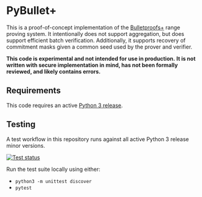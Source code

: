 # PyBullet+

This is a proof-of-concept implementation of the [Bulletproofs+](https://eprint.iacr.org/2020/735) range proving system.
It intentionally does not support aggregation, but does support efficient batch verification.
Additionally, it supports recovery of commitment masks given a common seed used by the prover and verifier.

**This code is experimental and not intended for use in production.**
**It is not written with secure implementation in mind, has not been formally reviewed, and likely contains errors.**

## Requirements

This code requires an active [Python 3 release](https://devguide.python.org/#status-of-python-branches).


## Testing

A test workflow in this repository runs against all active Python 3 release minor versions.

[![Test status](../../actions/workflows/test.yml/badge.svg)](../../actions/workflows/test.yml)

Run the test suite locally using either:
- `python3 -m unittest discover`
- `pytest`
